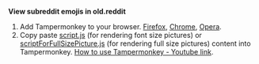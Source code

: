 **View subreddit emojis in old.reddit**

1. Add Tampermonkey to your browser. [Firefox](https://addons.mozilla.org/tr/firefox/addon/tampermonkey/), [Chrome](https://chrome.google.com/webstore/detail/tampermonkey/dhdgffkkebhmkfjojejmpbldmpobfkfo?hl=tr), [Opera](https://addons.opera.com/tr/extensions/details/tampermonkey-beta/).
2. Copy paste [script.js](https://github.com/midnightBlueNebula/reddit-render-subreddit-emojis-in-old-reddit/blob/main/script.js) (for rendering font size pictures) or [scriptForFullSizePicture.js](https://github.com/midnightBlueNebula/reddit-render-subreddit-emojis-in-old-reddit/blob/main/scriptForFullSizePicture.js) (for rendering full size pictures) content into Tampermonkey. [How to use Tampermonkey - Youtube link](https://www.youtube.com/watch?v=D_CVBkg4HPk).
